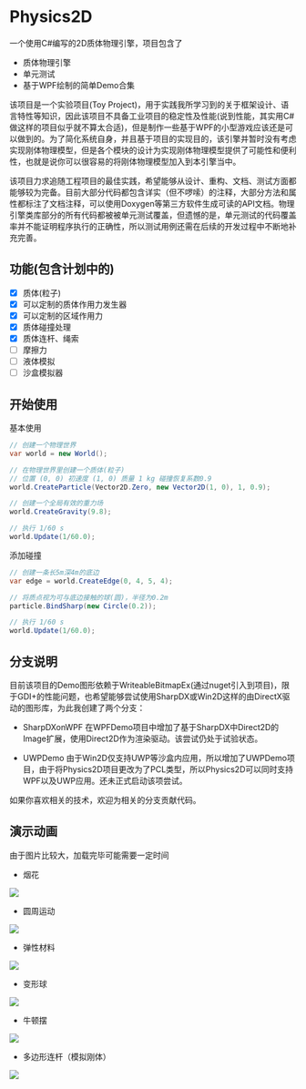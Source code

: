 Physics2D
=========

一个使用C#编写的2D质体物理引擎，项目包含了

  - 质体物理引擎
  - 单元测试
  - 基于WPF绘制的简单Demo合集

该项目是一个实验项目(Toy Project)，用于实践我所学习到的关于框架设计、语言特性等知识，因此该项目不具备工业项目的稳定性及性能(说到性能，其实用C#做这样的项目似乎就不算太合适)，但是制作一些基于WPF的小型游戏应该还是可以做到的。为了简化系统自身，并且基于项目的实现目的，该引擎并暂时没有考虑实现刚体物理模型，但是各个模块的设计为实现刚体物理模型提供了可能性和便利性，也就是说你可以很容易的将刚体物理模型加入到本引擎当中。

该项目力求追随工程项目的最佳实践，希望能够从设计、重构、文档、测试方面都能够较为完备。目前大部分代码都包含详实（但不啰嗦）的注释，大部分方法和属性都标注了文档注释，可以使用Doxygen等第三方软件生成可读的API文档。物理引擎类库部分的所有代码都被被单元测试覆盖，但遗憾的是，单元测试的代码覆盖率并不能证明程序执行的正确性，所以测试用例还需在后续的开发过程中不断地补充完善。

## 功能(包含计划中的)

  - [x] 质体(粒子)
  - [x] 可以定制的质体作用力发生器
  - [x] 可以定制的区域作用力
  - [x] 质体碰撞处理
  - [x] 质体连杆、绳索
  - [ ] 摩擦力
  - [ ] 液体模拟
  - [ ] 沙盒模拟器

## 开始使用

基本使用
```csharp
// 创建一个物理世界
var world = new World();

// 在物理世界里创建一个质体(粒子)
// 位置 (0, 0) 初速度 (1, 0) 质量 1 kg 碰撞恢复系数0.9
world.CreateParticle(Vector2D.Zero, new Vector2D(1, 0), 1, 0.9);

// 创建一个全局有效的重力场
world.CreateGravity(9.8);

// 执行 1/60 s
world.Update(1/60.0);
```

添加碰撞
```csharp
// 创建一条长5m深4m的底边
var edge = world.CreateEdge(0, 4, 5, 4);

// 将质点视为可与底边接触的球(圆)，半径为0.2m
particle.BindSharp(new Circle(0.2));

// 执行 1/60 s
world.Update(1/60.0);
```
  
## 分支说明

目前该项目的Demo图形依赖于WriteableBitmapEx(通过nuget引入到项目)，限于GDI+的性能问题，也希望能够尝试使用SharpDX或Win2D这样的由DirectX驱动的图形库，为此我创建了两个分支：

  - SharpDXonWPF
  在WPFDemo项目中增加了基于SharpDX中Direct2D的Image扩展，使用Direct2D作为渲染驱动。该尝试仍处于试验状态。

  - UWPDemo
  由于Win2D仅支持UWP等沙盒内应用，所以增加了UWPDemo项目，由于将Physics2D项目更改为了PCL类型，所以Physics2D可以同时支持WPF以及UWP应用。还未正式启动该项尝试。

如果你喜欢相关的技术，欢迎为相关的分支贡献代码。
  
## 演示动画

  由于图片比较大，加载完毕可能需要一定时间

  - 烟花

![](https://github.com/Blueve/Physics2D/blob/master/Images/firework.gif)

  - 圆周运动

![](https://github.com/Blueve/Physics2D/blob/master/Images/cycle.gif)

  - 弹性材料

![](https://github.com/Blueve/Physics2D/blob/master/Images/spring.gif)
    
  - 变形球

![](https://github.com/Blueve/Physics2D/blob/master/Images/metaball.gif)

  - 牛顿摆

![](https://github.com/Blueve/Physics2D/blob/master/Images/newton_scradle.gif)

  - 多边形连杆（模拟刚体）

![](https://github.com/Blueve/Physics2D/blob/master/Images/poly_rod.gif)
